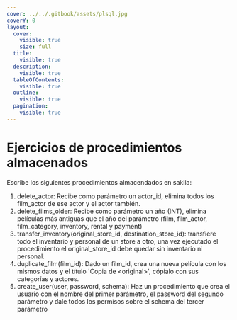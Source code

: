 ```yaml
---
cover: ../../.gitbook/assets/plsql.jpg
coverY: 0
layout:
  cover:
    visible: true
    size: full
  title:
    visible: true
  description:
    visible: true
  tableOfContents:
    visible: true
  outline:
    visible: true
  pagination:
    visible: true
---
```


# Ejercicios de procedimientos almacenados

Escribe los siguientes procedimientos almacendados en sakila:

1. delete\_actor: Recibe como parámetro un actor\_id, elimina todos los film\_actor de ese actor y el actor también.
2. delete\_films\_older:  Recibe como parámetro un año (INT),  elimina películas más antiguas que el año del parámetro (film, film\_actor, film\_category, inventory, rental y payment)
3. transfer\_inventory(original\_store\_id, destination\_store\_id): transfiere todo el inventario y personal de un store a otro, una vez ejecutado el procedimiento el original\_store\_id debe quedar sin inventario ni personal.
4. duplicate\_film(film\_id): Dado un film\_id, crea una nueva película con los mismos datos y el título 'Copia de \<original>', cópialo con sus categorías y actores.
5. create\_user(user, password, schema): Haz un procedimiento que crea el usuario con el nombre del primer parámetro, el password del segundo parámetro y dale todos los permisos sobre el schema del tercer parámetro

